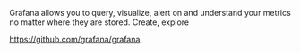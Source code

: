 Grafana allows you to query, visualize, alert on and understand your metrics no matter where they are stored. Create, explore

https://github.com/grafana/grafana
